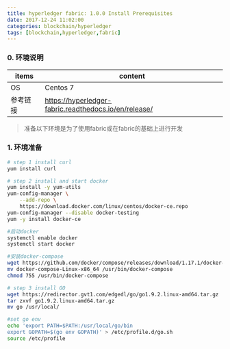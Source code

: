```yaml
---
title: hyperledger fabric: 1.0.0 Install Prerequisites
date: 2017-12-24 11:02:00
categories: blockchain/hyperledger
tags: [blockchain,hyperledger,fabric]
---
```


### 0. 环境说明
items|content
---|---
OS|Centos 7
参考链接|https://hyperledger-fabric.readthedocs.io/en/release/

> 准备以下环境是为了使用fabric或在fabric的基础上进行开发

### 1. 环境准备
``` bash
# step 1 install curl
yum install curl

# step 2 install and start docker
yum install -y yum-utils
yum-config-manager \
    --add-repo \
    https://download.docker.com/linux/centos/docker-ce.repo
yum-config-manager --disable docker-testing
yum -y install docker-ce

#启动docker
systemctl enable docker
systemctl start docker

#安装docker-compose
wget https://github.com/docker/compose/releases/download/1.17.1/docker-compose-Linux-x86_64
mv docker-compose-Linux-x86_64 /usr/bin/docker-compose
chmod 755 /usr/bin/docker-compose

# step 3 install GO
wget https://redirector.gvt1.com/edgedl/go/go1.9.2.linux-amd64.tar.gz
tar zxvf go1.9.2.linux-amd64.tar.gz
mv go /usr/local/

#set go env
echo 'export PATH=$PATH:/usr/local/go/bin
export GOPATH=$(go env GOPATH)' > /etc/profile.d/go.sh
source /etc/profile
```
